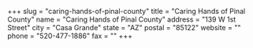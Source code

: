 +++
slug = "caring-hands-of-pinal-county"
title = "Caring Hands of Pinal County"
name = "Caring Hands of Pinal County"
address = "139 W 1st Street"
city = "Casa Grande"
state = "AZ"
postal = "85122"
website = ""
phone = "520-477-1886"
fax = ""
+++
